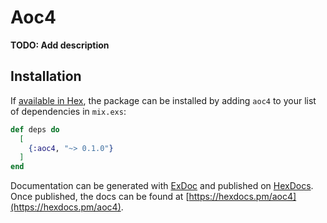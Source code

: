 # Aoc4

**TODO: Add description**

## Installation

If [available in Hex](https://hex.pm/docs/publish), the package can be installed
by adding `aoc4` to your list of dependencies in `mix.exs`:

```elixir
def deps do
  [
    {:aoc4, "~> 0.1.0"}
  ]
end
```

Documentation can be generated with [ExDoc](https://github.com/elixir-lang/ex_doc)
and published on [HexDocs](https://hexdocs.pm). Once published, the docs can
be found at [https://hexdocs.pm/aoc4](https://hexdocs.pm/aoc4).

